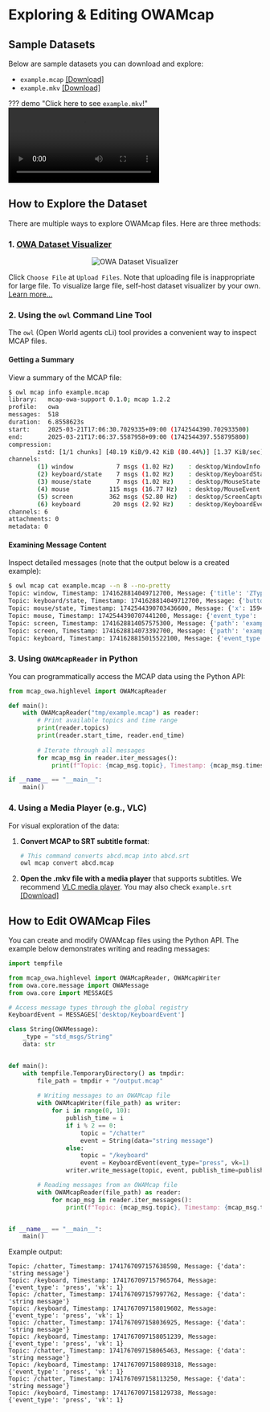 # Exploring & Editing OWAMcap

## Sample Datasets

Below are sample datasets you can download and explore:

- `example.mcap` [[Download]](https://github.com/open-world-agents/open-world-agents/blob/main/docs/data/example.mcap)
- `example.mkv` [[Download]](https://github.com/open-world-agents/open-world-agents/blob/main/docs/data/example.mkv)

??? demo "Click here to see `example.mkv`!"
    <video controls>
    <source src="../example.mkv" type="video/mp4">
    </video>

## How to Explore the Dataset

There are multiple ways to explore OWAMcap files. Here are three methods:

### 1. [OWA Dataset Visualizer](https://huggingface.co/spaces/open-world-agents/visualize_dataset)

<div align="center">
  <img src="../viewer.png" alt="OWA Dataset Visualizer"/>
</div>

Click `Choose File` at `Upload Files`. Note that uploading file is inappropriate for large file. To visualize large file, self-host dataset visualizer by your own. [Learn more...](viewer.md)

### 2. Using the `owl` Command Line Tool

The `owl` (Open World agents cLi) tool provides a convenient way to inspect MCAP files.

#### Getting a Summary

View a summary of the MCAP file:

```bash
$ owl mcap info example.mcap
library:   mcap-owa-support 0.1.0; mcap 1.2.2
profile:   owa
messages:  518
duration:  6.8558623s
start:     2025-03-21T17:06:30.7029335+09:00 (1742544390.702933500)
end:       2025-03-21T17:06:37.5587958+09:00 (1742544397.558795800)
compression:
        zstd: [1/1 chunks] [48.19 KiB/9.42 KiB (80.44%)] [1.37 KiB/sec]
channels:
        (1) window            7 msgs (1.02 Hz)    : desktop/WindowInfo [jsonschema]
        (2) keyboard/state    7 msgs (1.02 Hz)    : desktop/KeyboardState [jsonschema]
        (3) mouse/state       7 msgs (1.02 Hz)    : desktop/MouseState [jsonschema]
        (4) mouse           115 msgs (16.77 Hz)   : desktop/MouseEvent [jsonschema]
        (5) screen          362 msgs (52.80 Hz)   : desktop/ScreenCaptured [jsonschema]
        (6) keyboard         20 msgs (2.92 Hz)    : desktop/KeyboardEvent [jsonschema]
channels: 6
attachments: 0
metadata: 0
```

#### Examining Message Content

Inspect detailed messages (note that the output below is a created example):

```bash
$ owl mcap cat example.mcap --n 8 --no-pretty
Topic: window, Timestamp: 1741628814049712700, Message: {'title': 'ZType – Typing Game - Type to Shoot - Chromium', 'rect': [389, 10, 955, 1022], 'hWnd': 7540094}
Topic: keyboard/state, Timestamp: 1741628814049712700, Message: {'buttons': []}
Topic: mouse/state, Timestamp: 1742544390703436600, Message: {'x': 1594, 'y': 1112, 'buttons': []}
Topic: mouse, Timestamp: 1742544390707441200, Message: {'event_type': 'move', 'x': 1597, 'y': 1112}
Topic: screen, Timestamp: 1741628814057575300, Message: {'path': 'example.mkv', 'pts': 14866666666, 'utc_ns': 1741628814056571100}
Topic: screen, Timestamp: 1741628814073392700, Message: {'path': 'example.mkv', 'pts': 14883333333, 'utc_ns': 1741628814072476900}
Topic: keyboard, Timestamp: 1741628815015522100, Message: {'event_type': 'release', 'vk': 162}
```

### 3. Using `OWAMcapReader` in Python

You can programmatically access the MCAP data using the Python API:

```python
from mcap_owa.highlevel import OWAMcapReader

def main():
    with OWAMcapReader("tmp/example.mcap") as reader:
        # Print available topics and time range
        print(reader.topics)
        print(reader.start_time, reader.end_time)
        
        # Iterate through all messages
        for mcap_msg in reader.iter_messages():
            print(f"Topic: {mcap_msg.topic}, Timestamp: {mcap_msg.timestamp}, Message: {mcap_msg.decoded}")

if __name__ == "__main__":
    main()
```

### 4. Using a Media Player (e.g., VLC)

For visual exploration of the data:

1. **Convert MCAP to SRT subtitle format**:
   ```bash
   # This command converts abcd.mcap into abcd.srt
   owl mcap convert abcd.mcap
   ```

2. **Open the .mkv file with a media player** that supports subtitles. We recommend [VLC media player](https://www.videolan.org/vlc/). You may also check `example.srt` [[Download]](https://github.com/open-world-agents/open-world-agents/blob/main/docs/data/example.srt)

## How to Edit OWAMcap Files

You can create and modify OWAMcap files using the Python API. The example below demonstrates writing and reading messages:

```python
import tempfile

from mcap_owa.highlevel import OWAMcapReader, OWAMcapWriter
from owa.core.message import OWAMessage
from owa.core import MESSAGES

# Access message types through the global registry
KeyboardEvent = MESSAGES['desktop/KeyboardEvent']

class String(OWAMessage):
    _type = "std_msgs/String"
    data: str


def main():
    with tempfile.TemporaryDirectory() as tmpdir:
        file_path = tmpdir + "/output.mcap"
        
        # Writing messages to an OWAMcap file
        with OWAMcapWriter(file_path) as writer:
            for i in range(0, 10):
                publish_time = i
                if i % 2 == 0:
                    topic = "/chatter"
                    event = String(data="string message")
                else:
                    topic = "/keyboard"
                    event = KeyboardEvent(event_type="press", vk=1)
                writer.write_message(topic, event, publish_time=publish_time)

        # Reading messages from an OWAMcap file
        with OWAMcapReader(file_path) as reader:
            for mcap_msg in reader.iter_messages():
                print(f"Topic: {mcap_msg.topic}, Timestamp: {mcap_msg.timestamp}, Message: {mcap_msg.decoded}")


if __name__ == "__main__":
    main()
```

Example output:

```
Topic: /chatter, Timestamp: 1741767097157638598, Message: {'data': 'string message'}
Topic: /keyboard, Timestamp: 1741767097157965764, Message: {'event_type': 'press', 'vk': 1}
Topic: /chatter, Timestamp: 1741767097157997762, Message: {'data': 'string message'}
Topic: /keyboard, Timestamp: 1741767097158019602, Message: {'event_type': 'press', 'vk': 1}
Topic: /chatter, Timestamp: 1741767097158036925, Message: {'data': 'string message'}
Topic: /keyboard, Timestamp: 1741767097158051239, Message: {'event_type': 'press', 'vk': 1}
Topic: /chatter, Timestamp: 1741767097158065463, Message: {'data': 'string message'}
Topic: /keyboard, Timestamp: 1741767097158089318, Message: {'event_type': 'press', 'vk': 1}
Topic: /chatter, Timestamp: 1741767097158113250, Message: {'data': 'string message'}
Topic: /keyboard, Timestamp: 1741767097158129738, Message: {'event_type': 'press', 'vk': 1}
```